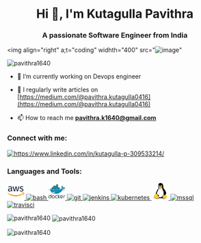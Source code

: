 
<h1 align="center">Hi 👋, I'm Kutagulla Pavithra</h1>
<h3 align="center">A passionate Software Engineer from India</h3>

<img align="right" a;t="coding" widhth="400" src="![image](https://github.com/Pavithra1640/grafana/assets/165140491/fb55894f-b2c8-46a6-98d4-47622d259b39)"
<p align="left"> <img src="https://komarev.com/ghpvc/?username=pavithra1640&label=Profile%20views&color=0e75b6&style=flat" alt="pavithra1640" /> </p>

- 🔭 I’m currently working on Devops engineer

- 📝 I regularly write articles on [https://medium.com/@pavithra.kutagulla0416](https://medium.com/@pavithra.kutagulla0416)

- 📫 How to reach me **pavithra.k1640@gmail.com**

<h3 align="left">Connect with me:</h3>
<p align="left">
<a href="https://linkedin.com/in/https://www.linkedin.com/in/kutagulla-p-309533214/" target="blank"><img align="center" src="https://raw.githubusercontent.com/rahuldkjain/github-profile-readme-generator/master/src/images/icons/Social/linked-in-alt.svg" alt="https://www.linkedin.com/in/kutagulla-p-309533214/" height="30" width="40" /></a>
</p>

<h3 align="left">Languages and Tools:</h3>
<p align="left"> <a href="https://aws.amazon.com" target="_blank" rel="noreferrer"> <img src="https://raw.githubusercontent.com/devicons/devicon/master/icons/amazonwebservices/amazonwebservices-original-wordmark.svg" alt="aws" width="40" height="40"/> </a> <a href="https://www.gnu.org/software/bash/" target="_blank" rel="noreferrer"> <img src="https://www.vectorlogo.zone/logos/gnu_bash/gnu_bash-icon.svg" alt="bash" width="40" height="40"/> </a> <a href="https://www.docker.com/" target="_blank" rel="noreferrer"> <img src="https://raw.githubusercontent.com/devicons/devicon/master/icons/docker/docker-original-wordmark.svg" alt="docker" width="40" height="40"/> </a> <a href="https://git-scm.com/" target="_blank" rel="noreferrer"> <img src="https://www.vectorlogo.zone/logos/git-scm/git-scm-icon.svg" alt="git" width="40" height="40"/> </a> <a href="https://www.jenkins.io" target="_blank" rel="noreferrer"> <img src="https://www.vectorlogo.zone/logos/jenkins/jenkins-icon.svg" alt="jenkins" width="40" height="40"/> </a> <a href="https://kubernetes.io" target="_blank" rel="noreferrer"> <img src="https://www.vectorlogo.zone/logos/kubernetes/kubernetes-icon.svg" alt="kubernetes" width="40" height="40"/> </a> <a href="https://www.linux.org/" target="_blank" rel="noreferrer"> <img src="https://raw.githubusercontent.com/devicons/devicon/master/icons/linux/linux-original.svg" alt="linux" width="40" height="40"/> </a> <a href="https://www.microsoft.com/en-us/sql-server" target="_blank" rel="noreferrer"> <img src="https://www.svgrepo.com/show/303229/microsoft-sql-server-logo.svg" alt="mssql" width="40" height="40"/> </a> <a href="https://travis-ci.org" target="_blank" rel="noreferrer"> <img src="https://www.vectorlogo.zone/logos/travis-ci/travis-ci-icon.svg" alt="travisci" width="40" height="40"/> </a> </p>

<p><img align="left" src="https://github-readme-stats.vercel.app/api/top-langs?username=pavithra1640&show_icons=true&locale=en&layout=compact" alt="pavithra1640" /></p>

<p>&nbsp;<img align="center" src="https://github-readme-stats.vercel.app/api?username=pavithra1640&show_icons=true&locale=en" alt="pavithra1640" /></p>

<p><img align="center" src="https://github-readme-streak-stats.herokuapp.com/?user=pavithra1640&" alt="pavithra1640" /></p>
